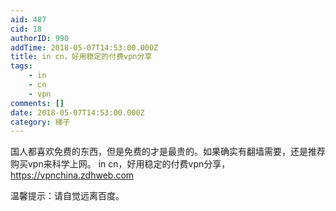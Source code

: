 ```yaml
---
aid: 487
cid: 18
authorID: 990
addTime: 2018-05-07T14:53:00.000Z
title: in cn，好用稳定的付费vpn分享
tags:
    - in
    - cn
    - vpn
comments: []
date: 2018-05-07T14:53:00.000Z
category: 梯子
---
```


国人都喜欢免费的东西，但是免费的才是最贵的。如果确实有翻墙需要，还是推荐购买vpn来科学上网。 in cn，好用稳定的付费vpn分享，https://vpnchina.zdhweb.com

温馨提示：请自觉远离百度。
